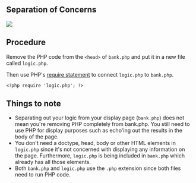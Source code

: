 ## Separation of Concerns

<img src='http://thewc.co.s3.amazonaws.com/challenges/php-separation-of-concerns.jpg'>

## Procedure

Remove the PHP code from the `<head>` of `bank.php` and put it in a new file called `logic.php`.

Then use PHP's [require statement](http://us3.php.net/require) to connect `logic.php` to `bank.php`.

	<?php require 'logic.php'; ?>

## Things to note

* Separating out your logic from your display page (`bank.php`) does not mean you're removing PHP completely from bank.php. You still need to use PHP for display purposes such as echo'ing out the results in the body of the page.
* You don't need a doctype, head, body or other HTML elements in `logic.php` since it's not concerned with displaying any information on the page. Furthermore, `logic.php` is being included in `bank.php` which already has all those elements.
* Both `bank.php` and `logic.php` use the `.php` extension since both files need to run PHP code.


